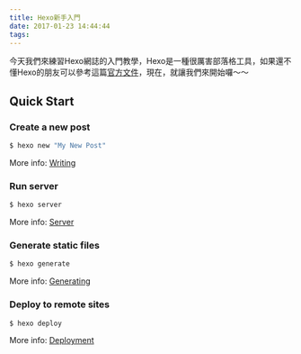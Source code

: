 ```yaml
---
title: Hexo新手入門
date: 2017-01-23 14:44:44
tags:
---
```

今天我們來練習Hexo網誌的入門教學，Hexo是一種很厲害部落格工具，如果還不懂Hexo的朋友可以參考這篇[官方文件]()，現在，就讓我們來開始囉～～


## Quick Start

### Create a new post

``` bash
$ hexo new "My New Post"
```

More info: [Writing](https://hexo.io/docs/writing.html)

### Run server

``` bash
$ hexo server
```

More info: [Server](https://hexo.io/docs/server.html)

### Generate static files

``` bash
$ hexo generate
```

More info: [Generating](https://hexo.io/docs/generating.html)

### Deploy to remote sites

``` bash
$ hexo deploy
```

More info: [Deployment](https://hexo.io/docs/deployment.html)
